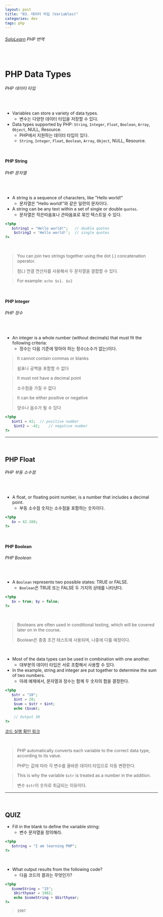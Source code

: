 ```yaml
---
layout: post
title: "03. 데이터 타입 (Variables)"
categories: dev
tags: php
---
```


###### [SoloLearn](https://www.sololearn.com/) PHP 번역

<br>

# PHP Data Types

###### PHP 데이터 타입

<br>

- Variables can store a variety of data types.
  - 변수는 다양한 데이터 타입을 저장할 수 있다.
- Data types supported by PHP: `String`, `Integer`, `Float`, `Boolean`, `Array`, `Object`, NULL, Resource.
  - PHP에서 지원하는 데이터 타입이 있다.
  - `String`, `Integer`, `Float`, `Boolean`, `Array`, `Object`, NULL, Resource.

<br>

#### PHP String

###### PHP 문자열

<br>

- A string is a sequence of characters, like "Hello world!"
  - 문자열은 "Hello world!"와 같은 일련의 문자이다.
- A string can be any text within a set of single or double `quotes`.
  - 문자열은 작은따옴표나 큰따옴표로 묶인 텍스트일 수 있다.

```php
<?php
   $string1 = "Hello world!";	// double quotes
	$string2 = 'Hello world!';	// single quotes
?>
```

<br>

> You can join two strings together using the dot (.) concatenation operator.
>
> 점(.) 연결 연산자를 사용해서 두 문자열을 결합할 수 있다.

> For example: `echo $s1. $s2`

<br>

#### PHP Integer

###### PHP 정수

<br>

- An integer is a whole number (without decimals) that must fit the following criteria:
  - 정수는 다음 기준에 맞아야 하는 정수(소수가 없는)이다.

> It cannot contain commas or blanks
>
> 쉼표나 공백을 포함할 수 없다

> It must not have a decimal point
>
> 소수점을 가질 수 없다

> It can be either positive or negative
>
> 양수나 음수가 될 수 있다

```php
<?php
   $int1 = 42;	// positive number
	$int2 = -42;	// negative number
?>
```

------

<br>

## PHP Float

###### PHP 부동 소수점

<br>

- A float, or floating point number, is a number that includes a decimal point.
  - 부동 소수점 숫자는 소수점을 포함하는 숫자이다.

```php
<?php
   $x = 42.168;
?>
```

<br>

#### PHP Boolean

###### PHP Boolean

<br>

- A `Boolean` represents two possible states: TRUE or FALSE.
  - `Boolean`은 TRUE 또는 FALSE 두 가지의 상태를 나타낸다.

```php
<?php
   $x = true; $y = false;
?>
```

<br>

> Booleans are often used in conditional testing, which will be covered later on in the course.
>
> Boolean은 종종 조건 테스트에 사용되며, 나중에 다룰 예정이다.

<br>

- Most of the data types can be used in combination with one another.
  - 대부분의 데이터 타입은 서로 조합해서 사용할 수 있다.
- In the example, string and integer are put together to determine the sum of two numbers.
  - 아래 예제에서, 문자열과 정수는 함께 두 숫자의 합을 결정한다.

```php
<?php
   $str = "10";
	$int = 20;
	$sum = $str + $int;
	echo ($sum);

	// Output 30
?>
```

[코드 실행 확인 링크](https://code.sololearn.com/465/#php)

<br>

> PHP automatically converts each variable to the correct data type, according to its value.
>
> PHP는 값에 따라 각 변수를 올바른 데이터 타입으로 자동 변환한다.

> This is why the variable `$str` is treated as a number in the addition.
>
> 변수 `$str`이 숫자로 취급되는 이유이다.

------

<br>

## QUIZ

- Fill in the blank to define the variable string:
  - 변수 문자열을 정의해라.

```php
<?php
   $string = "I am learning PHP";
?>
```

<br>

- What output results from the following code?
  - 다음 코드의 결과는 무엇인가?

```php
<?php
   $someString = "15";
	$birthyear = 1982;
	echo $someString + $birthyear;
?>
```

> `1997`

<br>